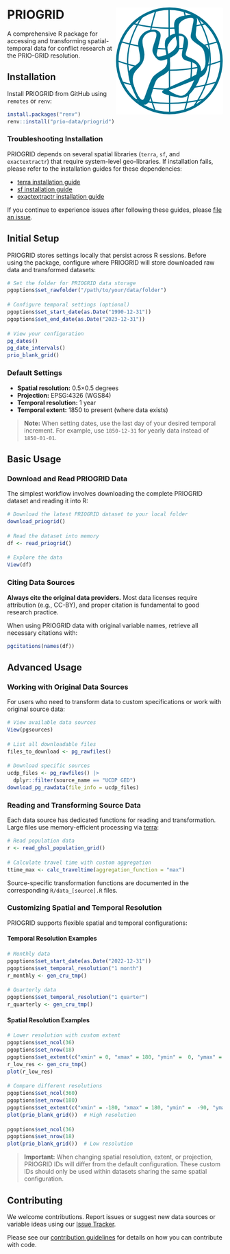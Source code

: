 # PRIOGRID <img src="man/figures/priogridlogo.png" align="right" />

A comprehensive R package for accessing and transforming spatial-temporal data for conflict research at the PRIO-GRID resolution.

## Installation

Install PRIOGRID from GitHub using `remotes` or `renv`:

```r
install.packages("renv")
renv::install("prio-data/priogrid")
```

### Troubleshooting Installation

PRIOGRID depends on several spatial libraries (`terra`, `sf`, and `exactextractr`) that require system-level geo-libraries. If installation fails, please refer to the installation guides for these dependencies:

- [terra installation guide](https://github.com/rspatial/terra)
- [sf installation guide](https://github.com/r-spatial/sf/)
- [exactextractr installation guide](https://github.com/isciences/exactextractr)

If you continue to experience issues after following these guides, please [file an issue](https://github.com/prio-data/priogrid/issues).

## Initial Setup

PRIOGRID stores settings locally that persist across R sessions. Before using the package, configure where PRIOGRID will store downloaded raw data and transformed datasets:

```r
# Set the folder for PRIOGRID data storage
pgoptions$set_rawfolder("/path/to/your/data/folder")

# Configure temporal settings (optional)
pgoptions$set_start_date(as.Date("1990-12-31"))
pgoptions$set_end_date(as.Date("2023-12-31"))

# View your configuration
pg_dates()
pg_date_intervals()
prio_blank_grid()
```

### Default Settings

- **Spatial resolution:** 0.5×0.5 degrees
- **Projection:** EPSG:4326 (WGS84)
- **Temporal resolution:** 1 year
- **Temporal extent:** 1850 to present (where data exists)

> **Note:** When setting dates, use the last day of your desired temporal increment. For example, use `1850-12-31` for yearly data instead of `1850-01-01`.

## Basic Usage

### Download and Read PRIOGRID Data

The simplest workflow involves downloading the complete PRIOGRID dataset and reading it into R:

```r
# Download the latest PRIOGRID dataset to your local folder
download_priogrid()

# Read the dataset into memory
df <- read_priogrid()

# Explore the data
View(df)
```

### Citing Data Sources

**Always cite the original data providers.** Most data licenses require attribution (e.g., CC-BY), and proper citation is fundamental to good research practice. 

When using PRIOGRID data with original variable names, retrieve all necessary citations with:

```r
pgcitations(names(df))
```

## Advanced Usage

### Working with Original Data Sources

For users who need to transform data to custom specifications or work with original source data:

```r
# View available data sources
View(pgsources)

# List all downloadable files
files_to_download <- pg_rawfiles()

# Download specific sources
ucdp_files <- pg_rawfiles() |> 
  dplyr::filter(source_name == "UCDP GED")
download_pg_rawdata(file_info = ucdp_files)
```

### Reading and Transforming Source Data

Each data source has dedicated functions for reading and transformation. Large files use memory-efficient processing via [terra](https://github.com/rspatial/terra):

```r
# Read population data
r <- read_ghsl_population_grid()

# Calculate travel time with custom aggregation
ttime_max <- calc_traveltime(aggregation_function = "max")
```

Source-specific transformation functions are documented in the corresponding `R/data_[source].R` files.

### Customizing Spatial and Temporal Resolution

PRIOGRID supports flexible spatial and temporal configurations:

#### Temporal Resolution Examples

```r
# Monthly data
pgoptions$set_start_date(as.Date("2022-12-31"))
pgoptions$set_temporal_resolution("1 month")
r_monthly <- gen_cru_tmp()

# Quarterly data
pgoptions$set_temporal_resolution("1 quarter")
r_quarterly <- gen_cru_tmp()
```

#### Spatial Resolution Examples

```r
# Lower resolution with custom extent
pgoptions$set_ncol(36)
pgoptions$set_nrow(18)
pgoptions$set_extent(c("xmin" = 0, "xmax" = 180, "ymin" =  0, "ymax" = 90))
r_low_res <- gen_cru_tmp()
plot(r_low_res)

# Compare different resolutions
pgoptions$set_ncol(360)
pgoptions$set_nrow(180)
pgoptions$set_extent(c("xmin" = -180, "xmax" = 180, "ymin" =  -90, "ymax" = 90))
plot(prio_blank_grid())  # High resolution

pgoptions$set_ncol(36)
pgoptions$set_nrow(18)
plot(prio_blank_grid())  # Low resolution
```

> **Important:** When changing spatial resolution, extent, or projection, PRIOGRID IDs will differ from the default configuration. These custom IDs should only be used within datasets sharing the same spatial configuration.

## Contributing

We welcome contributions. Report issues or suggest new data sources or variable ideas using our [Issue Tracker](https://github.com/prio-data/priogrid/issues/new/choose).

Please see our [contribution guidelines](CONTRIBUTING.md) for details on how you can contribute with code.
